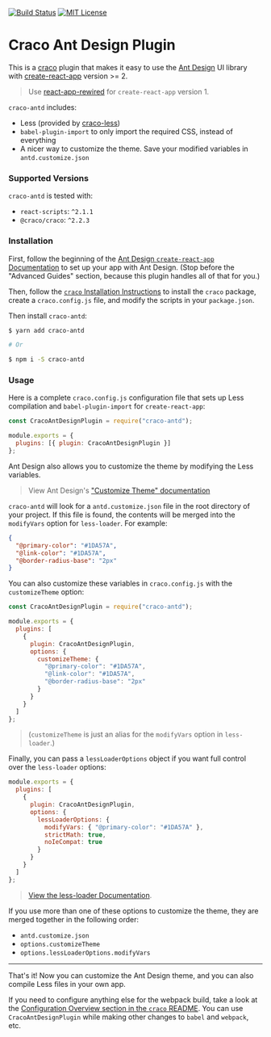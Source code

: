[![Build Status](https://travis-ci.org/FormAPI/craco-antd.svg?branch=master)](https://travis-ci.org/FormAPI/craco-antd)
[![MIT License](https://img.shields.io/badge/license-MIT-blue.svg)](LICENSE)

# Craco Ant Design Plugin

This is a [craco](https://github.com/sharegate/craco) plugin that makes it easy to use the [Ant Design](https://ant.design/) UI library with [create-react-app](https://facebook.github.io/create-react-app/) version >= 2.

> Use [react-app-rewired](https://github.com/timarney/react-app-rewired) for `create-react-app` version 1.

`craco-antd` includes:

- Less (provided by [craco-less](https://github.com/FormAPI/craco-less))
- `babel-plugin-import` to only import the required CSS, instead of everything
- A nicer way to customize the theme. Save your modified variables in `antd.customize.json`

### Supported Versions

`craco-antd` is tested with:

- `react-scripts`: `^2.1.1`
- `@craco/craco`: `^2.2.3`

### Installation

First, follow the beginning of the [Ant Design `create-react-app` Documentation](https://ant.design/docs/react/use-with-create-react-app) to set up your app with Ant Design.
(Stop before the "Advanced Guides" section, because this plugin handles all of that for you.)

Then, follow the [`craco` Installation Instructions](https://github.com/sharegate/craco/blob/master/packages/craco/README.md##installation) to install the `craco` package, create a `craco.config.js` file, and modify the scripts in your `package.json`.

Then install `craco-antd`:

```bash
$ yarn add craco-antd

# Or

$ npm i -S craco-antd
```

### Usage

Here is a complete `craco.config.js` configuration file that sets up Less compilation and `babel-plugin-import` for `create-react-app`:

```js
const CracoAntDesignPlugin = require("craco-antd");

module.exports = {
  plugins: [{ plugin: CracoAntDesignPlugin }]
};
```

Ant Design also allows you to customize the theme by modifying the Less variables.

> View Ant Design's ["Customize Theme" documentation](https://ant.design/docs/react/customize-theme)

`craco-antd` will look for a `antd.customize.json` file in the root directory of your project. If this file is found, the contents will be merged into the `modifyVars` option for `less-loader`. For example:

```json
{
  "@primary-color": "#1DA57A",
  "@link-color": "#1DA57A",
  "@border-radius-base": "2px"
}
```

You can also customize these variables in `craco.config.js` with the `customizeTheme` option:

```js
const CracoAntDesignPlugin = require("craco-antd");

module.exports = {
  plugins: [
    {
      plugin: CracoAntDesignPlugin,
      options: {
        customizeTheme: {
          "@primary-color": "#1DA57A",
          "@link-color": "#1DA57A",
          "@border-radius-base": "2px"
        }
      }
    }
  ]
};
```

> (`customizeTheme` is just an alias for the `modifyVars` option in `less-loader`.)

Finally, you can pass a `lessLoaderOptions` object if you want full control over the `less-loader` options:

```js
module.exports = {
  plugins: [
    {
      plugin: CracoAntDesignPlugin,
      options: {
        lessLoaderOptions: {
          modifyVars: { "@primary-color": "#1DA57A" },
          strictMath: true,
          noIeCompat: true
        }
      }
    }
  ]
};
```

> [View the less-loader Documentation](https://webpack.js.org/loaders/less-loader/).

If you use more than one of these options to customize the theme, they are merged together in the following order:

- `antd.customize.json`
- `options.customizeTheme`
- `options.lessLoaderOptions.modifyVars`

---

That's it! Now you can customize the Ant Design theme, and you can also compile Less files in your own app.

If you need to configure anything else for the webpack build, take a look at the
[Configuration Overview section in the `craco` README](https://github.com/sharegate/craco/blob/master/packages/craco/README.md#configuration-overview). You can use `CracoAntDesignPlugin` while making other changes to `babel` and `webpack`, etc.
